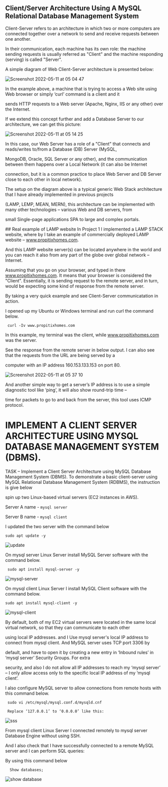 ## Client/Server Architecture Using A MySQL Relational Database Management System

Client-Server refers to an architecture in which two or more computers are connected together over a network to send and receive requests between one another.

In their communication, each machine has its own role: the machine sending requests is usually referred as "Client" and the machine responding (serving) is called "Server".

A simple diagram of Web Client-Server architecture is presented below:

![Screenshot 2022-05-11 at 05 04 47](https://user-images.githubusercontent.com/96737660/167766988-782c96ee-9178-43db-a8fe-f259d2e6b4d4.png)

In the example above, a machine that is trying to access a Web site using Web browser or simply ‘curl’ command is a client and it

sends HTTP requests to a Web server (Apache, Nginx, IIS or any other) over the Internet.

If we extend this concept further and add a Database Server to our architecture, we can get this picture:

![Screenshot 2022-05-11 at 05 14 25](https://user-images.githubusercontent.com/96737660/167767923-44407f3c-039c-4bd1-8e60-494ed8a01ca9.png)

In this case, our Web Server has a role of a "Client" that connects and reads/writes to/from a Database (DB) Server (MySQL, 

MongoDB, Oracle, SQL Server or any other), and the communication between them happens over a Local Network (it can also be Internet 

connection, but it is a common practice to place Web Server and DB Server close to each other in local network).

The setup on the diagram above is a typical generic Web Stack architecture that I have already implemented in previous projects 

(LAMP, LEMP, MEAN, MERN), this architecture can be implemented with many other technologies – various Web and DB servers, from 

small Single-page applications SPA to large and complex portals.

## Real example of LAMP website
In Project 1 I implemented a LAMP STACK website, where by I take an example of commercially deployed LAMP website – www.propitixhomes.com.

And this LAMP website server(s) can be located anywhere in the world and you can reach it also from any part of the globe over global network – Internet.

Assuming that you go on your browser, and typed in there www.propitixhomes.com. It means that your browser is considered the "Client". Essentially, it is sending request to the remote server, and in turn, would be expecting some kind of response from the remote server.

By taking a very quick example and see Client-Server communicatation in action.

I opened up my Ubuntu or Windows terminal and run curl the command below.

     curl -Iv www.propitixhomes.com
     
In this example, my terminal was the client, while www.propitixhomes.com was the server.

See the response from the remote server in below output. I can also see that the requests from the URL are being served by a 

computer with an IP address 160.153.133.153 on port 80.

![Screenshot 2022-05-11 at 05 37 10](https://user-images.githubusercontent.com/96737660/167770157-22f21e73-d9e1-4f5a-bf9c-b892010488fd.png)

And another simple way to get a server’s IP address is to use a simple diagnostic tool like ‘ping’, it will also show round-trip time – 

time for packets to go to and back from the server, this tool uses ICMP protocol.

# IMPLEMENT A CLIENT SERVER ARCHITECTURE USING MYSQL DATABASE MANAGEMENT SYSTEM (DBMS).

TASK – Implement a Client Server Architecture using MySQL Database Management System (DBMS).
To demonstrate a basic client-server using MySQL Relational Database Management System (RDBMS), the instruction is give below

spin up two Linux-based virtual servers (EC2 instances in AWS).

Server A name - `mysql server`

Server B name - `mysql client`


I updated the two server with the command below

    sudo apt update -y

![update](https://user-images.githubusercontent.com/96737660/167765601-33dc8d17-ec35-4fde-b8d4-e75b70c1cee0.png)

On mysql server Linux Server install MySQL Server software with the command below.

     sudo apt install mysql-server -y
     
![mysql-server](https://user-images.githubusercontent.com/96737660/167765867-616c90cf-2b71-4c07-b59e-086aa84b09d5.png)


On mysql client Linux Server I install MySQL Client software with the command below.

    sudo apt install mysql-client -y

![mysql-client](https://user-images.githubusercontent.com/96737660/167770749-bf6e6eaf-182d-4a0a-a659-2d65e9f89f43.png)


By default, both of my EC2 virtual servers were located in the same local virtual network, so that they can communicate to each other 

using local IP addresses. and I Use mysql server's local IP address to connect from mysql client. And MySQL server uses TCP port 3306 by 

default, and  have to open it by creating a new entry in ‘Inbound rules’ in ‘mysql server’ Security Groups. For extra 

security, and also I do not allow all IP addresses to reach my ‘mysql server’ – I only allow access only to the specific local IP address of my ‘mysql client’.

I also configure MySQL server to allow connections from remote hosts with this command below.

     sudo vi /etc/mysql/mysql.conf.d/mysqld.cnf
     
     Replace ‘127.0.0.1’ to ‘0.0.0.0’ like this:     
     
![sss](https://user-images.githubusercontent.com/96737660/167771924-e2687c4c-e84d-42f6-b670-78a33097cb4d.png)

From mysql client Linux Server I connected remotely to mysql server Database Engine without using SSH.

And I also check that I have successfully connected to a remote MySQL server and I can perform SQL queries:

By using this command below

      Show databases;
      
![show database](https://user-images.githubusercontent.com/96737660/167772404-1b272d56-864a-45c8-beca-4f2023d8b5aa.png)
